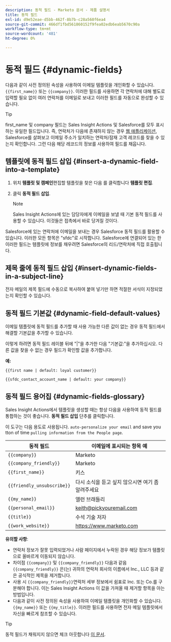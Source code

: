 ```yaml
---
description: 동적 필드 - Marketo 문서 - 제품 설명서
title: 동적 필드
exl-id: d9e52eae-d5bb-462f-8b7b-c28a560f6ea4
source-git-commit: 466df1fbd561860152f9fea02edb6eab5670c90a
workflow-type: tm+mt
source-wordcount: '481'
ht-degree: 0%

---
```


# 동적 필드 {#dynamic-fields}

다음과 같이 사전 정의된 속성을 사용하여 이메일 템플릿을 개인화할 수 있습니다. `{{first_name}}` 또는 `{{company}}`. 이러한 필드를 사용하면 각 연락처에 대해 별도로 입력할 필요 없이 여러 연락처를 이메일로 보내고 이러한 필드를 자동으로 완성할 수 있습니다.

>[!TIP]
>
>first_name 및 company 필드는 Sales Insight Actions 및 Salesforce를 모두 표시하는 유일한 필드입니다. 즉, 연락처가 다음에 존재하지 않는 경우 [웹 애플리케이션](https://toutapp.com/login), Salesforce를 살펴보고 이메일 주소가 일치하는 연락처/잠재 고객 레코드를 찾을 수 있는지 확인합니다. 그런 다음 해당 레코드의 정보를 사용하여 필드를 채웁니다.

## 템플릿에 동적 필드 삽입 {#insert-a-dynamic-field-into-a-template}

1. 위치 **템플릿 및 캠페인**&#x200B;편집할 템플릿을 찾은 다음 를 클릭합니다 **템플릿 편집**.

1. 클릭 **동적 필드 삽입**.

   >[!NOTE]
   >
   >Sales Insight Actions에 있는 담당자에게 이메일을 보낼 때 기본 동적 필드를 사용할 수 있습니다. 이것들은 접촉에서 바로 당겨질 것이다.

Salesforce에 있는 연락처에 이메일을 보내는 경우 Salesforce 동적 필드를 활용할 수 있습니다. 이러한 모든 항목은 &quot;sfdc&quot;로 시작합니다. Salesforce에 연결되어 있는 한 이러한 필드는 템플릿에 정보를 채우려면 Salesforce의 리드/연락처에 직접 호출됩니다.

## 제목 줄에 동적 필드 삽입 {#insert-dynamic-fields-in-a-subject-line}

전자 메일의 제목 필드에 수동으로 복사하여 붙여 넣기만 하면 적절한 서식이 지정되었는지 확인할 수 있습니다.

## 동적 필드 기본값 {#dynamic-field-default-values}

이메일 템플릿에 동적 필드를 추가할 때 사용 가능한 다른 값이 없는 경우 동적 필드에서 해결할 기본값을 추가할 수 있습니다.

이렇게 하려면 동적 필드 레이블 뒤에 &quot;|&quot;을 추가한 다음 &quot;기본값:&quot;을 추가하십시오. 다른 값을 찾을 수 없는 경우 필드가 확인할 값을 추가합니다.

**예:**

`{{first name | default: loyal customer}}`

`{{sfdc_contact_account_name | default: your company}}`

## 동적 필드 용어집 {#dynamic-fields-glossary}

Sales Insight Actions에서 템플릿을 생성할 때는 항상 다음을 사용하여 동적 필드를 통합하는 것이 좋습니다. **동적 필드 삽입** 단추를 클릭합니다.

이 도구는 다음 용도로 사용됩니다. `auto-personalize your email` and save you tton of time `pulling information from the People page`.

| 동적 필드 | 이메일에 표시되는 항목 예 |
|---|---|
| `{{company}}` | Marketo |
| `{{company_friendly}}` | Marketo |
| `{{first_name}}` | 키스 |
| `{{friendly_unsubscribe}}` | 다시 소식을 듣고 싶지 않으시면 여기 좀 알려주세요 |
| `{{my_name}}` | 앨런 브래들리 |
| `{{personal_email}}` | keith@pickyouremail.com |
| `{{title}}` | 수석 기술 저자 |
| `{{work_website}}` | https://www.marketo.com |

**유의할 사항**:

* 연락처 정보가 잘못 입력되었거나 사람 페이지에서 누락된 경우 해당 정보가 템플릿으로 올바르게 이동되지 않습니다.
* 차이점 `{{company}}` 및 `{{company_friendly}}` 다음과 같음 `{{company_friendly}}` 은(는) 귀하의 연락처 회사의 이름에서 Inc., LLC 등과 같은 공식적인 제목을 제거합니다.
* 사용 시 `{{company_friendly}}`연락처 세부 정보에서 쉼표로 Inc. 또는 Co.를 구분해야 합니다. 이는 Sales Insight Actions 이 값을 가져올 때 제거할 항목을 아는 방법입니다.
* 다음과 같이 사전 정의된 속성을 사용하여 이메일 템플릿을 개인화할 수 있습니다. `{{my_name}}` 또는 `{{my_title}}`. 이러한 필드를 사용하면 전자 메일 템플릿에서 자신을 빠르게 참조할 수 있습니다.

>[!TIP]
>
>동적 필드가 채워지지 않으면 체크 아웃합니다 [이 문서](/help/marketo/product-docs/marketo-sales-insight/actions/faq/why-arent-my-dynamic-fields-filling-out.md).

